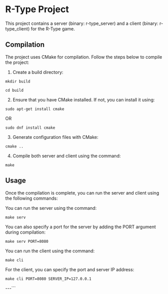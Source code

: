 # R-Type Project

This project contains a server (binary: r-type_server) and a client (binary: r-type_client) for the R-Type game.

## Compilation

The project uses CMake for compilation. Follow the steps below to compile the project:

   1. Create a build directory:

    mkdir build

    cd build

   2. Ensure that you have CMake installed. If not, you can install it using:

    sudo apt-get install cmake
    
   OR
   
    sudo dnf install cmake

   3. Generate configuration files with CMake:

    cmake ..

   4. Compile both server and client using the command:

    make

## Usage

Once the compilation is complete, you can run the server and client using the following commands:

   You can run the server using the command:

    make serv

   You can also specify a port for the server by adding the PORT argument during compilation:

    make serv PORT=8080

   You can run the client using the command:

    make cli

   For the client, you can specify the port and server IP address:

    make cli PORT=8080 SERVER_IP=127.0.0.1

---```